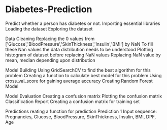 # Diabetes-Prediction
Predict whether a person has diabetes or not.
Importing essential libraries
Loading the dataset
Exploring the dataset

Data Cleaning
Replacing the 0 values from ['Glucose','BloodPressure','SkinThickness','Insulin','BMI'] by NaN
To fill these Nan values the data distribution needs to be understood Plotting histogram of dataset before replacing NaN values
Replacing NaN value by mean, median depending upon distribution

Model Building
Using GridSearchCV to find the best algorithm for this problem
Creating a function to calculate best model for this problem
Using cross_val_score for gaining average accuracy
Creating Random Forest Model

Model Evaluation
Creating a confusion matrix
Plotting the confusion matrix
Classification Report
Creating a confusion matrix for training set

Predictions
reating a function for prediction
Prediction 1 Input sequence: Pregnancies, Glucose, BloodPressure, SkinThickness, Insulin, BMI, DPF, Age
